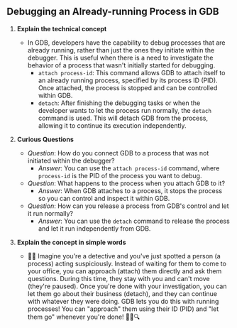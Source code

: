 **Debugging an Already-running Process in GDB**
---
1. **Explain the technical concept**
   - In GDB, developers have the capability to debug processes that are already running, rather than just the ones they initiate within the debugger. This is useful when there is a need to investigate the behavior of a process that wasn't initially started for debugging.
     - `attach process-id`: This command allows GDB to attach itself to an already running process, specified by its process ID (PID). Once attached, the process is stopped and can be controlled within GDB.
     - `detach`: After finishing the debugging tasks or when the developer wants to let the process run normally, the `detach` command is used. This will detach GDB from the process, allowing it to continue its execution independently.

2. **Curious Questions**
   - *Question*: How do you connect GDB to a process that was not initiated within the debugger?
     - *Answer*: You can use the `attach process-id` command, where `process-id` is the PID of the process you want to debug.
   - *Question*: What happens to the process when you attach GDB to it?
     - *Answer*: When GDB attaches to a process, it stops the process so you can control and inspect it within GDB.
   - *Question*: How can you release a process from GDB's control and let it run normally?
     - *Answer*: You can use the `detach` command to release the process and let it run independently from GDB.

3. **Explain the concept in simple words**
   - 🕵️‍♂️ Imagine you're a detective and you've just spotted a person (a process) acting suspiciously. Instead of waiting for them to come to your office, you can approach (attach) them directly and ask them questions. During this time, they stay with you and can't move (they're paused). Once you're done with your investigation, you can let them go about their business (detach), and they can continue with whatever they were doing. GDB lets you do this with running processes! You can "approach" them using their ID (PID) and "let them go" whenever you're done! 🚶‍♂️🔍